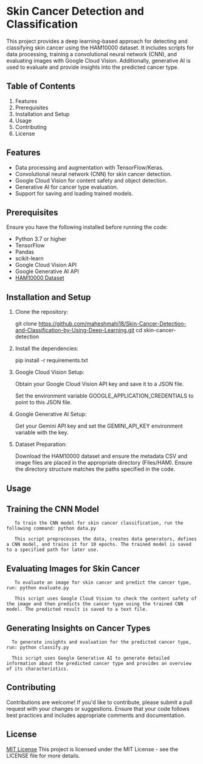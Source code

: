 # Skin Cancer Detection and Classification

This project provides a deep learning-based approach for detecting and classifying skin cancer using the HAM10000 dataset. It includes scripts for data processing, training a convolutional neural network (CNN), and evaluating images with Google Cloud Vision. Additionally, generative AI is used to evaluate and provide insights into the predicted cancer type.

## Table of Contents
   1. Features
   2. Prerequisites
   3. Installation and Setup
   4. Usage
   5. Contributing
   6. License


## Features
- Data processing and augmentation with TensorFlow/Keras.
- Convolutional neural network (CNN) for skin cancer detection.
- Google Cloud Vision for content safety and object detection.
- Generative AI for cancer type evaluation.
- Support for saving and loading trained models.


## Prerequisites
Ensure you have the following installed before running the code:
- Python 3.7 or higher
- TensorFlow
- Pandas
- scikit-learn
- Google Cloud Vision API
- Google Generative AI API
- [HAM10000 Dataset](https://dataverse.harvard.edu/dataset.xhtml?persistentId=doi:10.7910/DVN/DBW86T)


## Installation and Setup
1. Clone the repository:

   git clone https://github.com/maheshmahi18/Skin-Cancer-Detection-and-Classification-by-Using-Deep-Learning.git
   cd skin-cancer-detection
   
2. Install the dependencies:

   pip install -r requirements.txt

3. Google Cloud Vision Setup:

   Obtain your Google Cloud Vision API key and save it to a JSON file.

   Set the environment variable GOOGLE_APPLICATION_CREDENTIALS to point to this JSON file.

4. Google Generative AI Setup:

   Get your Gemini API key and set the GEMINI_API_KEY environment variable with the key.

5. Dataset Preparation:

   Download the HAM10000 dataset and ensure the metadata CSV and image files are placed in the appropriate directory (Files/HAM).
   Ensure the directory structure matches the paths specified in the code.


## Usage
   
   ## Training the CNN Model
   
       To train the CNN model for skin cancer classification, run the following command: python data.py

       This script preprocesses the data, creates data generators, defines a CNN model, and trains it for 10 epochs. The trained model is saved to a specified path for later use.
  
   ##  Evaluating Images for Skin Cancer

       To evaluate an image for skin cancer and predict the cancer type, run: python evaluate.py

       This script uses Google Cloud Vision to check the content safety of the image and then predicts the cancer type using the trained CNN model. The predicted result is saved to a text file.

   ## Generating Insights on Cancer Types

      To generate insights and evaluation for the predicted cancer type, run: python classify.py

      This script uses Google Generative AI to generate detailed information about the predicted cancer type and provides an overview of its characteristics.


## Contributing

Contributions are welcome! If you'd like to contribute, please submit a pull request with your changes or suggestions. Ensure that your code follows best practices and includes appropriate comments and documentation.


## License

[MIT License](LICENSE)
This project is licensed under the MIT License - see the LICENSE file for more details.
